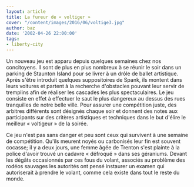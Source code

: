 ```yaml
---
layout: article
title: La fureur de « voltiger »
cover: "/content/images/2016/06/voltige3.jpg"
author: baz
date: '2002-04-26 22:00:00'
tags:
- liberty-city
---
```


Un nouveau jeu est apparu depuis quelques semaines chez nos concitoyens. Il sont de plus en plus nombreux à se réunir le soir dans un parking de Staunton Island pour se livrer à un drôle de ballet artistique. Après s'être introduit quelques suppositoires de Spank, ils montent dans leurs voitures et partent à la recherche d'obstacles pouvant leur servir de tremplins afin de réaliser les cascades les plus spectaculaires. Le jeu consiste en effet à effectuer le saut le plus dangereux au dessus des rues tranquilles de notre belle ville. Pour assurer une compétition juste, des arbitres différents sont désignés chaque soir et donnent des notes aux participants sur des critères artistiques et techniques dans le but d'élire le meilleur « voltigeur » de la soirée.

Ce jeu n'est pas sans danger et peu sont ceux qui survivent à une semaine de compétition. Qu'ils meurent noyés ou carbonisés leur fin est souvent cocasse; il y a deux jours, une femme âgée de Trenton s'est plainte à la police d'avoir trouvé un cadavre « défroqué » dans ses géraniums. Devant les dégâts occasionnés par ces fous du volant, associés au problème des rodéos sauvages les autorités ont pensé instaurer un examen qui autoriserait à prendre le volant, comme cela existe dans tout le reste du monde.